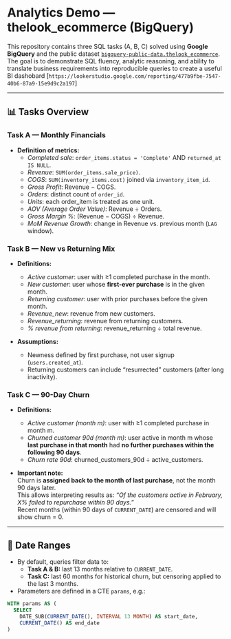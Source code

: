 # Analytics Demo — thelook_ecommerce (BigQuery)

This repository contains three SQL tasks (A, B, C) solved using **Google BigQuery** and the public dataset [`bigquery-public-data.thelook_ecommerce`](https://console.cloud.google.com/marketplace/product/bigquery-public-data/thelook-ecommerce).  
The goal is to demonstrate SQL fluency, analytic reasoning, and ability to translate business requirements into reproducible queries to create a useful BI dashobard [`https://lookerstudio.google.com/reporting/477b9fbe-7547-40b6-87a9-15e9d9c2a197`]

---

## 📊 Tasks Overview

### Task A — Monthly Financials
- **Definition of metrics:**
  - *Completed sale*: `order_items.status = 'Complete'` AND `returned_at IS NULL`.
  - *Revenue*: `SUM(order_items.sale_price)`.
  - *COGS*: `SUM(inventory_items.cost)` joined via `inventory_item_id`.
  - *Gross Profit*: Revenue − COGS.
  - *Orders*: distinct count of `order_id`.
  - *Units*: each order_item is treated as one unit.
  - *AOV (Average Order Value)*: Revenue ÷ Orders.
  - *Gross Margin %*: (Revenue − COGS) ÷ Revenue.
  - *MoM Revenue Growth*: change in Revenue vs. previous month (`LAG` window).

### Task B — New vs Returning Mix
- **Definitions:**
  - *Active customer*: user with ≥1 completed purchase in the month.
  - *New customer*: user whose **first-ever purchase** is in the given month.
  - *Returning customer*: user with prior purchases before the given month.
  - *Revenue_new*: revenue from new customers.
  - *Revenue_returning*: revenue from returning customers.
  - *% revenue from returning*: revenue_returning ÷ total revenue.

- **Assumptions:**
  - Newness defined by first purchase, not user signup (`users.created_at`).
  - Returning customers can include “resurrected” customers (after long inactivity).

### Task C — 90-Day Churn
- **Definitions:**
  - *Active customer (month m)*: user with ≥1 completed purchase in month m.
  - *Churned customer 90d (month m)*: user active in month m whose **last purchase in that month** had **no further purchases within the following 90 days**.
  - *Churn rate 90d*: churned_customers_90d ÷ active_customers.

- **Important note:**  
  Churn is **assigned back to the month of last purchase**, not the month 90 days later.  
  This allows interpreting results as: *“Of the customers active in February, X% failed to repurchase within 90 days.”*  
  Recent months (within 90 days of `CURRENT_DATE`) are censored and will show churn = 0.

---

## 📅 Date Ranges

- By default, queries filter data to:
  - **Task A & B:** last 13 months relative to `CURRENT_DATE`.
  - **Task C:** last 60 months for historical churn, but censoring applied to the last 3 months.
- Parameters are defined in a CTE `params`, e.g.:

```sql
WITH params AS (
  SELECT
    DATE_SUB(CURRENT_DATE(), INTERVAL 13 MONTH) AS start_date,
    CURRENT_DATE() AS end_date
)
